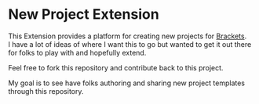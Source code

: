 New Project Extension
=============


This Extension provides a platform for creating new projects for [Brackets](https://github.com/adobe/brackets).  
I have a lot of ideas of where I want this to go but wanted to get it out there for folks to play with and hopefully extend.

Feel free to fork this repository and contribute back to this project.  

My goal is to see have folks authoring and sharing new project templates through this repository.


